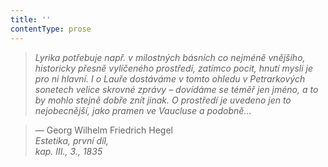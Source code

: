 ```yaml
---
title: ''
contentType: prose
---
```


<section>

> 

> 

> 

> _Lyrika potřebuje např. v milostných básních co nejméně vnějšího, historicky přesně vylíčeného prostředí, zatímco pocit, hnutí mysli je pro ni hlavní. I o Lauře dostáváme v tomto ohledu v Petrarkových sonetech velice skrovné zprávy – dovídáme se téměř jen jméno, a to by mohlo stejně dobře znít jinak. O prostředí je uvedeno jen to nejobecnější, jako pramen ve Vaucluse a podobně…_

> — Georg Wilhelm Friedrich Hegel  
> _Estetika, první díl,  
> kap. III., 3., 1835_

</section>

